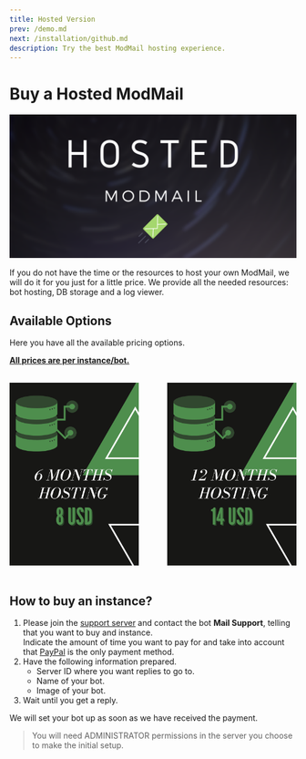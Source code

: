 ```yaml
---
title: Hosted Version
prev: /demo.md
next: /installation/github.md
description: Try the best ModMail hosting experience.
---
```


# Buy a Hosted ModMail

![](/images/en_hosted_banner.png)

If you do not have the time or the resources to host your own ModMail, we will do it for you just for a little price. We provide all the needed resources: bot hosting, DB storage and a log viewer.

## Available Options

Here you have all the available pricing options.

<u>**All prices are per instance/bot.**</u>

<br/>

<img src="/images/en_host_6.png" alt="6months_8usd" width="45%" height="45%" style="border-right:1px solid transparent;"/> 

<img src="/images/en_host_12.png" alt="12monts_14usd" width="45%" height="45%" style="float:right; border-left:1px solid transparent;"/>

<br/>
<br/>

## How to buy an instance?

1. Please join the [support server](https://discord.gg/aUNhdFD) and contact the bot **Mail Support**, telling that you want to buy and instance.
   <br/>
   Indicate the amount of time you want to pay for and take into account that <u>PayPal</u> is the only payment method.
2. Have the following information prepared.
   - Server ID where you want replies to go to.
   - Name of your bot.
   - Image of your bot.
3. Wait until you get a reply.

We will set your bot up as soon as we have received the payment.

> You will need ADMINISTRATOR permissions in the server you choose to make the initial setup.
